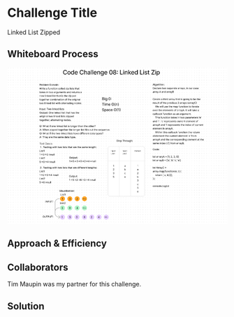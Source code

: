 # Challenge Title
Linked List Zipped

## Whiteboard Process
![code-challenge-08](code-challenge-08.png)

## Approach & Efficiency
 

## Collaborators
Tim Maupin was my partner for this challenge.

## Solution
